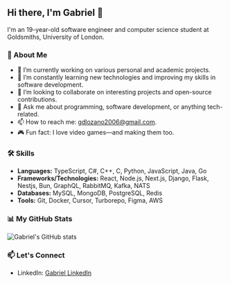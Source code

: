 ## Hi there, I'm Gabriel 👋

I'm an 19-year-old software engineer and computer science student at Goldsmiths, University of London.

### 🚀 About Me

- 🔭 I’m currently working on various personal and academic projects.
- 🌱 I’m constantly learning new technologies and improving my skills in software development.
- 👯 I’m looking to collaborate on interesting projects and open-source contributions.
- 💬 Ask me about programming, software development, or anything tech-related.
- 📫 How to reach me: gdlozano2006@gmail.com.
- 🎮 Fun fact: I love video games—and making them too.

### 🛠️ Skills

- **Languages:** TypeScript, C#, C++, C, Python, JavaScript, Java, Go
- **Frameworks/Technologies:** React, Node.js, Next.js, Django, Flask, Nestjs, Bun, GraphQL, RabbitMQ, Kafka, NATS
- **Databases:** MySQL, MongoDB, PostgreSQL, Redis
- **Tools:** Git, Docker, Cursor, Turborepo, Figma, AWS

### 📊 My GitHub Stats

![Gabriel's GitHub stats](https://github-readme-stats.vercel.app/api?username=Gabriel200622&show_icons=true&hide=contribs,prs)

### 📫 Let's Connect

- LinkedIn: [Gabriel LinkedIn](https://www.linkedin.com/in/gabriel-david-lozano-ochoa-08b844269/)
